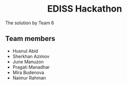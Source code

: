 <h1 align="center">EDISS Hackathon</h3>

The solution by Team 6

## Team members

* Husnul Abid
* Sherkhan Azimov
* June Manuzon
* Pragati Manadhar
* Mira Budenova
* Naimur Rahman
